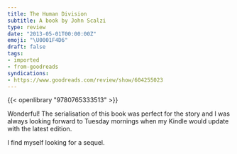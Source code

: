 ```yaml
---
title: The Human Division
subtitle: A book by John Scalzi
type: review
date: "2013-05-01T00:00:00Z"
emoji: "\U0001F4D6"
draft: false
tags:
- imported
- from-goodreads
syndications:
- https://www.goodreads.com/review/show/604255023
---
```


{{< openlibrary "9780765333513" >}}

Wonderful! The serialisation of this book was perfect for the story and I was always looking forward to Tuesday mornings when my Kindle would update with the latest edition.

I find myself looking for a sequel.
